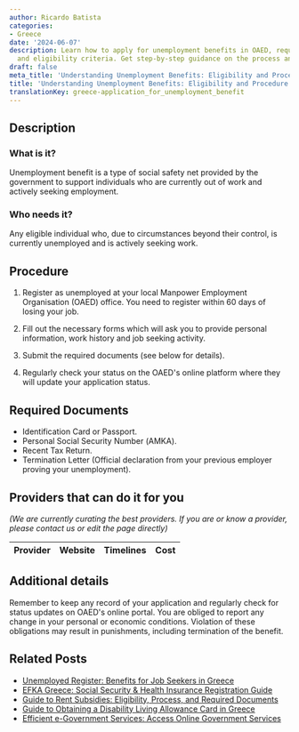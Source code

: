 ```yaml
---
author: Ricardo Batista
categories:
- Greece
date: '2024-06-07'
description: Learn how to apply for unemployment benefits in OAED, required documents,
  and eligibility criteria. Get step-by-step guidance on the process and stay updated.
draft: false
meta_title: 'Understanding Unemployment Benefits: Eligibility and Procedure'
title: 'Understanding Unemployment Benefits: Eligibility and Procedure'
translationKey: greece-application_for_unemployment_benefit
---
```


## Description
### What is it?
Unemployment benefit is a type of social safety net provided by the government to support individuals who are currently out of work and actively seeking employment.

### Who needs it?
Any eligible individual who, due to circumstances beyond their control, is currently unemployed and is actively seeking work.

## Procedure
1. Register as unemployed at your local Manpower Employment Organisation (OAED) office. You need to register within 60 days of losing your job. 

2. Fill out the necessary forms which will ask you to provide personal information, work history and job seeking activity. 

3. Submit the required documents (see below for details). 

4. Regularly check your status on the OAED's online platform where they will update your application status.

## Required Documents
- Identification Card or Passport.
- Personal Social Security Number (ΑΜΚΑ).
- Recent Tax Return.
- Termination Letter (Official declaration from your previous employer proving your unemployment).

## Providers that can do it for you

_(We are currently curating the best providers. If you are or know a provider, please contact us or edit the page directly)_

| Provider        |     Website     |     Timelines    |       Cost      |
| :-------------: | :-------------: |  :-------------: | :-------------: |

## Additional details

Remember to keep any record of your application and regularly check for status updates on OAED's online portal. You are obliged to report any change in your personal or economic conditions. Violation of these obligations may result in punishments, including termination of the benefit.
## Related Posts

- [Unemployed Register: Benefits for Job Seekers in Greece](https://tramitit.com/guides/greece/registration_in_the_unemployed_register/)
- [EFKA Greece: Social Security & Health Insurance Registration Guide](https://tramitit.com/guides/greece/application_for_efka_(social_insurance_fund)/)
- [Guide to Rent Subsidies: Eligibility, Process, and Required Documents](https://tramitit.com/guides/greece/application_for_rent_subsidy/)
- [Guide to Obtaining a Disability Living Allowance Card in Greece](https://tramitit.com/guides/greece/application_for_disability_card/)
- [Efficient e-Government Services: Access Online Government Services](https://tramitit.com/guides/greece/registration_for_e-government_services/)